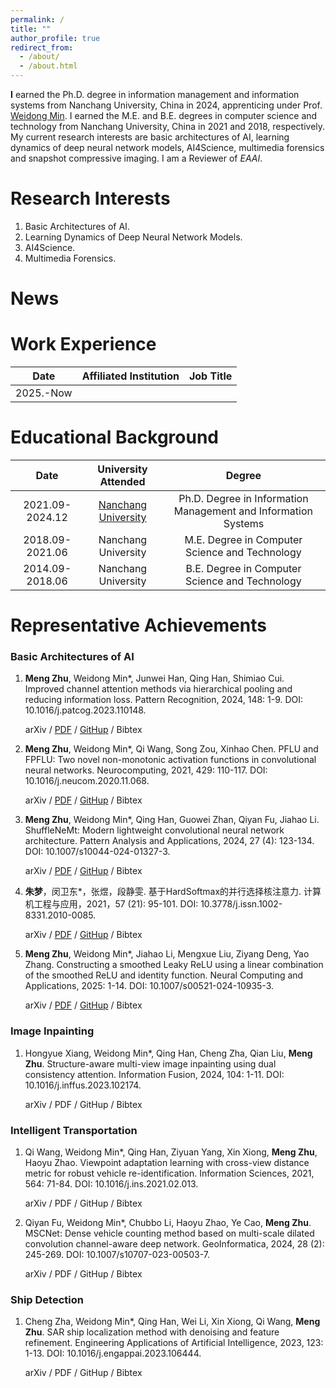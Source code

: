 ```yaml
---
permalink: /
title: ""
author_profile: true
redirect_from: 
  - /about/
  - /about.html
---
```


**I** earned the Ph.D. degree in information management and information systems from Nanchang University, China in 2024, apprenticing under Prof. [Weidong Min](https://smcs.ncu.edu.cn/szdw/jsml/ce79f6f094154067a7dda50292b90603.htm). I earned the M.E. and B.E. degrees in computer science and technology from Nanchang University, China in 2021 and 2018, respectively. My current research interests are basic architectures of AI, learning dynamics of deep neural network models, AI4Science, multimedia forensics and snapshot compressive imaging. I am a Reviewer of *EAAI*.

# Research Interests

1. Basic Architectures of AI.
2. Learning Dynamics of Deep Neural Network Models.
3. AI4Science.
4. Multimedia Forensics.

News
======



# Work Experience

|   Date    | Affiliated Institution | Job Title |
| :-------: | :--------------------: | :-------: |
| 2025.-Now |                        |           |

Educational Background
======

|      Date       |              University Attended              |                            Degree                            |
| :-------------: | :-------------------------------------------: | :----------------------------------------------------------: |
| 2021.09-2024.12 | [Nanchang University](https://www.ncu.edu.cn) | Ph.D. Degree in Information Management and Information Systems |
| 2018.09-2021.06 |              Nanchang University              |        M.E. Degree in Computer Science and Technology        |
| 2014.09-2018.06 |              Nanchang University              |        B.E. Degree in Computer Science and Technology        |



# Representative Achievements

### Basic Architectures of AI

1. **Meng Zhu**, Weidong Min*, Junwei Han, Qing Han, Shimiao Cui. Improved channel attention methods via hierarchical pooling and reducing information loss. Pattern Recognition, 2024, 148: 1-9. DOI: 10.1016/j.patcog.2023.110148.

   arXiv / [PDF](https://www.sciencedirect.com/science/article/abs/pii/S0031320323008452) / [GitHup](https://github.com/mengzhu0308/GSACA-MECA) / Bibtex

2. **Meng Zhu**, Weidong Min*, Qi Wang, Song Zou, Xinhao Chen. PFLU and FPFLU: Two novel non-monotonic activation functions in convolutional neural networks. Neurocomputing, 2021, 429: 110-117. DOI: 10.1016/j.neucom.2020.11.068.

   arXiv / [PDF](https://www.sciencedirect.com/science/article/abs/pii/S0925231220318749) / [GitHup](https://github.com/mengzhu0308/PFLU-FPFLU) / Bibtex

3. **Meng Zhu**, Weidong Min*, Qing Han, Guowei Zhan, Qiyan Fu, Jiahao Li. ShuffleNeMt: Modern lightweight convolutional neural network architecture. Pattern Analysis and Applications, 2024, 27 (4): 123-134. DOI: 10.1007/s10044-024-01327-3.

   arXiv / [PDF](https://link.springer.com/article/10.1007/s10044-024-01327-3) / [GitHup](https://github.com/mengzhu0308/ShuffleNeMt) / Bibtex

5. **朱梦**，闵卫东*，张煜，段静雯. 基于HardSoftmax的并行选择核注意力. 计算机工程与应用，2021，57 (21): 95-101. DOI: 10.3778/j.issn.1002-8331.2010-0085.

   arXiv / [PDF](http://cea.ceaj.org/CN/10.3778/j.issn.1002-8331.2010-0085?st=alljournals) / [GitHup](https://github.com/mengzhu0308/PSK-Attention) / Bibtex

6. **Meng Zhu**, Weidong Min*, Jiahao Li, Mengxue Liu, Ziyang Deng, Yao Zhang. Constructing a smoothed Leaky ReLU using a linear combination of the smoothed ReLU and identity function. Neural Computing and Applications, 2025: 1-14. DOI: 10.1007/s00521-024-10935-3.

   arXiv / [PDF](https://link.springer.com/article/10.1007/s00521-024-10935-3) / [GitHup](https://github.com/mengzhu0308/LPFLU) / Bibtex

### Image Inpainting

1. Hongyue Xiang, Weidong Min*, Qing Han, Cheng Zha, Qian Liu, **Meng Zhu**. Structure-aware multi-view image inpainting using dual consistency attention. Information Fusion, 2024, 104: 1-11. DOI: 10.1016/j.inffus.2023.102174.

   arXiv / PDF / GitHup / Bibtex

### Intelligent Transportation

1. Qi Wang, Weidong Min*, Qing Han, Ziyuan Yang, Xin Xiong, **Meng Zhu**, Haoyu Zhao. Viewpoint adaptation learning with cross-view distance metric for robust vehicle re-identification. Information Sciences, 2021, 564: 71-84. DOI: 10.1016/j.ins.2021.02.013.

   arXiv / PDF / GitHup / Bibtex

2. Qiyan Fu, Weidong Min*, Chubbo Li, Haoyu Zhao, Ye Cao, **Meng Zhu**. MSCNet: Dense vehicle counting method based on multi-scale dilated convolution channel-aware deep network. GeoInformatica, 2024, 28 (2): 245-269. DOI: 10.1007/s10707-023-00503-7.

   arXiv / PDF / GitHup / Bibtex

### Ship Detection

1. Cheng Zha, Weidong Min*, Qing Han, Wei Li, Xin Xiong, Qi Wang, **Meng Zhu**. SAR ship localization method with denoising and feature refinement. Engineering Applications of Artificial Intelligence, 2023, 123: 1-13. DOI: 10.1016/j.engappai.2023.106444. 

   arXiv / PDF / GitHup / Bibtex
